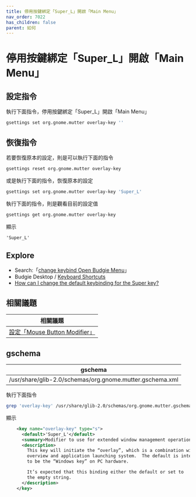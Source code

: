```yaml
---
title: 停用按鍵綁定「Super_L」開啟「Main Menu」
nav_order: 7022
has_children: false
parent: 如何
---
```



# 停用按鍵綁定「Super_L」開啟「Main Menu」


## 設定指令

執行下面指令，停用按鍵綁定「Super_L」開啟「Main Menu」

``` sh
gsettings set org.gnome.mutter overlay-key ''
```


## 恢復指令

若要恢復原本的設定，則是可以執行下面的指令

``` sh
gsettings reset org.gnome.mutter overlay-key
```

或是執行下面的指令，恢復原本的設定

``` sh
gsettings set org.gnome.mutter overlay-key 'Super_L'
```

執行下面的指令，則是觀看目前的設定值

``` sh
gsettings get org.gnome.mutter overlay-key
```

顯示

```
'Super_L'
```


## Explore

* Search:「[change keybind Open Budgie Menu](https://www.google.com/search?q=change+keybind++Open+Budgie+Menu)」
* Budgie Desktop / [Keyboard Shortcuts](https://docs.buddiesofbudgie.org/user/keyboard-shortcuts/)
* [How can I change the default keybinding for the Super key?](https://discourse.ubuntubudgie.org/t/how-can-i-change-the-default-keybinding-for-the-super-key/2223)


## 相關議題

| 相關議題 |
| ------- |
| [設定「Mouse Button Modifier」](https://samwhelp.github.io/note-about-ultramarine-budgie/read/howto/config-mouse-button-modifier.html) |


## gschema

| gschema |
| ------- |
| /usr/share/glib-2.0/schemas/org.gnome.mutter.gschema.xml |


執行下面指令

``` sh
grep 'overlay-key' /usr/share/glib-2.0/schemas/org.gnome.mutter.gschema.xml -A 12
```

顯示

``` xml
    <key name="overlay-key" type="s">
      <default>'Super_L'</default>
      <summary>Modifier to use for extended window management operations</summary>
      <description>
        This key will initiate the “overlay”, which is a combination window
        overview and application launching system.  The default is intended
        to be the “Windows key” on PC hardware.

        It’s expected that this binding either the default or set to
        the empty string.
      </description>
    </key>
```
